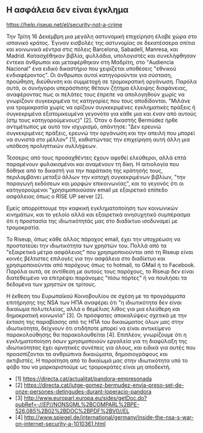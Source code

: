 ## Η ασφάλεια δεν είναι έγκλημα

https://help.riseup.net/el/security-not-a-crime

Την Τρίτη 16 Δεκέμβρη μια μεγάλη αστυνομική επιχείρηση έλαβε χώρα στο ισπανικό κράτος. Έγιναν εισβολές της αστυνομίας σε δεκατέσσερα σπίτια και κοινωνικά κέντρα στις πόλεις Barcelona, Sabadell, Manresa, και Madrid. Κατασχέθηκαν βιβλία, φυλλάδια, υπολογιστές και συνελήφθησαν έντεκα άνθρωποι και μεταφέρθηκαν στη Μαδρίτη, στο "Audiencia Nacional" ένα ειδικό δικαστήριο που χειρίζεται υποθέσεις "εθνικού ενδιαφέροντος". Οι άνθρωποι αυτοί κατηγορούνται για σύσταση, προώθηση, διεύθυνση και συμμετοχή σε τρομοκρατική οργάνωση. Παρόλα αυτά, οι συνήγοροι υπεράσπισης θέτουν ζήτημα έλλειψης διαφάνειας, αναφέροντας πως οι πελάτες τους έπρεπε να απολογηθούν χωρίς να γνωρίζουν συγκεκριμένα τις κατηγορίες που τους αποδίδονται. "Μιλάνε για τρομοκρατία χωρίς να ορίζουν συγκεκριμένες εγκληματικές πράξεις ή συγκεκριμένα εξατομικευμένα γεγονότα για κάθε μια και έναν από αυτούς (στμ τους κατηγορούμενους)" \[2\]. Όταν ο δικαστής Bermúdez ήρθε αντιμέτωπος με αυτό τον ισχυρισμό, απάντησε: "Δεν ερευνώ συγκεκριμένες πράξεις, ερευνώ την οργάνωση και την απειλή που μπορεί να συνιστά στο μέλλον" \[1\], καθιστώντας την επιχείρηση αυτή άλλη μια υπόθεση προληπτικών συλλήψεων.

Τέσσερις από τους προσαχθέντες έχουν αφεθεί ελεύθεροι, αλλά επτά παραμένουν φυλακισμένοι και αναμένουν τη δίκη. Η αιτιολογία που δόθηκε από το δικαστή για την παράταση της κράτησής τους, περιλαμβάνει μεταξύ άλλων την κατοχή συγκεκριμένων βιβλίων, "την παραγωγή εκδόσεων και μορφών επικοινωνίας", και το γεγονός ότι οι κατηγορούμενοι "χρησιμοποιούσαν email με εξαιρετικό επίπεδο ασφάλειας όπως ο RISE UP server \[2\].

Εμείς απορρίπτουμε την καφκική εγκληματοποίηση των κοινωνικών κινημάτων, και το γελοίο αλλά και εξαιρετικά ανησυχητικό συμπέρασμα ότι η προστασία της ιδιωτικότητάς μας στο διαδίκτυο ισοδυναμεί με τρομοκρατία.

Το Riseup, όπως κάθε άλλος πάροχος email, έχει την υποχρέωση να προστατεύει την ιδιωτικότητα των χρηστών του. Πολλά από τα "εξαιρετικά μέτρα ασφάλειας" που χρησιμοποιούνται από τη Riseup είναι κοινές βέλτιστες επιλογές για την ασφάλεια στο διαδίκτυο και χρησιμοποιούνται από παρόχους όπως το hotmail, το GMail ή το Facebook. Παρόλα αυτά, σε αντίθεση με αυτούς τους παρόχους, το Riseup δεν είναι διατεθειμένο να επιτρέψει παράνομες "πίσω πόρτες" ή να πουλήσει τα δεδομένα των χρηστών σε τρίτους.

Η έκθεση του Ευρωπαϊκού Κοινοβουλίου σε σχέση με τα προγράμματα επιτήρησης της NSA των ΗΠΑ αναφέρει ότι "η ιδιωτικότητα δεν είναι δικαίωμα πολυτελείας, αλλά ο θεμέλιος λίθος για μια ελεύθερη και δημοκρατική κοινωνία" \[3\]. Οι πρόσφατες αποκαλύψεις σχετικά με την έκταση της παραβίασης από τις ΗΠΑ του δικαιώματος όλων μας στην ιδιωτικότητα, δείχνουν ότι οτιδήποτε μπορεί να είναι αντικείμενο παρακολούθησης θα παρακολουθείται \[4\]. Επιπλέον, γνωρίζουμε ότι η εγκληματοποίηση όσων χρησιμοποιούν εργαλεία για τη διαφύλαξη της ιδιωτικότητας έχει αρνητικές συνέπεις για όλους, και ειδικά για αυτές που προασπίζονται τα ανθρώπινα δικαιώματα, δημοσιογράφους και ακτιβιστές. Η παραίτηση από το δικαίωμά μας στην ιδιωτικότητα υπό το φόβο του να μαρκαριστούμε ως τρομοκράτες είναι μη αποδεκτή.

* \[1\] https://directa.cat/actualitat/pandora-empresonada
* \[2\] https://directa.cat/jutge-gomez-bermudez-envia-preso-set-de-onze-persones-detingudes-durant-loperacio-pandora
* \[3\] http://www.europarl.europa.eu/sides/getDoc.do?pubRef=-//EP//NONSGML%2BCOMPARL%2BPE-526.085%2B02%2BDOC%2BPDF%2BV0//EL
* \[4\] http://www.spiegel.de/international/germany/inside-the-nsa-s-war-on-internet-security-a-1010361.html

